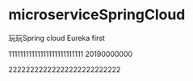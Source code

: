 # microserviceSpringCloud

玩玩Spring cloud 
Eureka  first

11111111111111111111111111
20190000000

22222222222222222222222222
